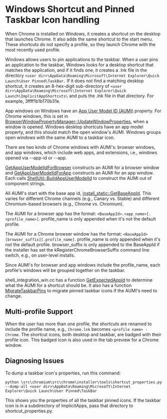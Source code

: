 # Windows Shortcut and Pinned Taskbar Icon handling

When Chrome is installed on Windows, it creates a shortcut on the desktop that
launches Chrome. It also adds the same shortcut to the start menu. These
shortcuts do not specify a profile, so they launch Chrome with the most recently
used profile. 

Windows allows users to pin applications to the taskbar. When a user
pins an application to the taskbar, Windows looks for a desktop shortcut that
matches the application, and if it finds one, it creates a .lnk file in the
directory
`<user dir>\AppData\Roaming\Microsoft\Internet Explorer\Quick Launch\User Pinned\TaskBar.`
If it does not find a matching desktop shortcut, it creates an 8-hex-digit
sub-directory of
`<user dir>\AppData\Roaming\Microsoft\Internet Explorer\Quick Launch\ImplicitAppShortcuts\`
and puts the .lnk file in that directory. For example, 3ffff1b1b170b31e.

App windows on Windows have an
[App User Model ID (AUMI)](https://docs.microsoft.com/en-us/windows/win32/shell/appids)
property. For Chrome windows, this is set in
[BrowserWindowPropertyManager::UpdateWindowProperties](https://source.chromium.org/chromium/chromium/src/+/master:chrome/browser/ui/views/frame/browser_window_property_manager_win.cc?q=BrowserWindowPropertyManager::UpdateWindowProperties),
when a window is opened. Windows desktop shortcuts have an app model property,
and this should match the open window's AUMI. Windows groups open windows with
the same AUMI to a taskbar icon.

There are two kinds of Chrome windows with AUMI's: browser windows, and app
windows, which include web apps, and extensions, i.e., windows opened via
--app-id or --app.

[GetAppUserModelIdForBrowser](https://source.chromium.org/chromium/chromium/src/+/master:chrome/browser/shell_integration_win.cc?q=GetAppUserModelIdForBrowser)
constructs an AUMI for a browser window and
[GetAppUserModelIdForApp](https://source.chromium.org/chromium/chromium/src/+/master:chrome/browser/shell_integration_win.cc?q=GetAppUserModelIdForApp)
constructs an AUMI for an app window. Each calls
[ShellUtil::BuildAppUserModelId](https://source.chromium.org/chromium/chromium/src/+/master:chrome/installer/util/shell_util.cc;q=ShellUtil::BuildAppUserModelId)
to construct the AUMI out of component strings.

All AUMI's start with the base app id,
[install_static::GetBaseAppId](https://source.chromium.org/chromium/chromium/src/+/master:chrome/install_static/install_util.cc?q=install_static::GetBaseAppId).
This varies for different Chrome channels (e.g., Canary vs. Stable) and
different Chromium-based browsers (e.g., Chrome vs. Chromium).

The AUMI for a browser app has the format:
`<BaseAppId>.<app_name>[.<profile_name>]`.
profile_name is only appended when it's not the default profile.

The AUMI for a Chrome browser window has the format:
`<BaseAppId>[browser_suffix][.profile_name]`.
profile_name is only appended when it's not the default profile.
browser_suffix is only appended to the BaseAppId if the installer
has set the kRegisterChromeBrowserSuffix command line switch, e.g.,
on user-level installs.

Since AUMI's for browser and app windows include the profile_name, each
profile's windows will be grouped together on the taskbar.

shell_integration_win.cc has a function [GetExpectedAppId](https://source.chromium.org/chromium/chromium/src/+/master:chrome/browser/shell_integration_win.cc?q=GetExpectedAppid)
to determine what the AUMI for a shortcut should be. It also has a function
[MigrateTaskbarPins](https://source.chromium.org/chromium/chromium/src/+/master:chrome/browser/shell_integration_win.cc?q=MigrateTaskbarPins)
to migrate pinned taskbar icons if the AUMI's need to change.

## Multi-profile Support
When the user has more than one profile, the shortcuts are renamed to include
the profile name, e.g., `Chrome.lnk` becomes `<profile name> - Chrome`.  The
shortcut icons, both desktop and taskbar, are badged with their profile icon.
This badged icon is also used in the tab preview for a Chrome window.

## Diagnosing Issues
To dump a taskbar icon's properties, run this command:

`python \src\chromium\src\chrome\installer\tools\shortcut_properties.py --dump-all <user dir>\AppData\Roaming\Microsoft\Internet Explorer\Quick Launch\User Pinned\TaskBar`

This shows you the properties of all the taskbar pinned icons. If the taskbar
icon is in a subdirectory of ImplicitApps, pass that directory to
shortcut_properties.py.

